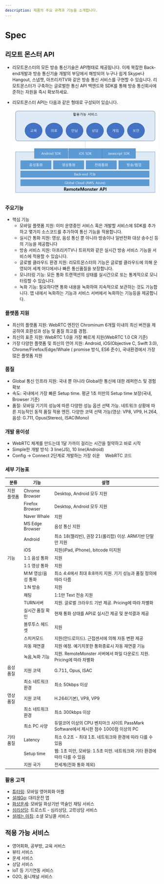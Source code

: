 ```yaml
---
description: 제품의 주요 규격과 기능을 소개합니다.
---
```


# Spec

## 리모트 몬스터 API

* 리모트몬스터의 모든 방송 통신기술은 API형태로 제공됩니다. 이제 복잡한 Back-end개발과 방송 통신기술 개발의 부담에서 해방되어 누구나 쉽게 Skype나 Hangout, 스냅챗, 아프리카TV와 같은 방송 통신 서비스를 구현할 수 있습니다. 리모트몬스터가 구축하는 글로벌한 통신 API 백엔드와 SDK를 통해 방송 통신회사에 준하는 자원을 즉시 확보하세요.
* 리모트몬스터 API는 다음과 같은 형태로 구성되어 있습니다.

  ![RemoteMonster API overview](../.gitbook/assets/remonapioverview-1.png)

### 주요기능

* 핵심 기능
  * 모바일 플랫폼 지원: 이미 운영중인 서비스 혹은 개발할 서비스에 SDK를 추가하고 몇가지 소스코드를 추가하여 통신 기능을 적용합니다.
  * 실시간 통화 지원: 영상, 음성 통신 뿐 아니라 방송이나 일반전화 대상 송수신 등의 기능을 제공합니다
  * 방송 서비스 지원: 아프리카TV나 트위치와 같은 실시간 방송 서비스 기능을 서비스에 적용할 수 있습니다.
  * 글로벌 클라우드 환경 지원: 리모트몬스터의 기능은 글로벌 클라우드에 의해 운영되어 세계 어디에서나 빠른 통신품질을 보장합니다.
  * 모니터링 기능: 모든 통화 트랜잭션의 상태를 실시간으로 또는 통계적으로 모니터링할 수 있습니다.
  * 녹화 기능: 필요하다면 통화 내용을 녹화하여 지속적으로 보관하는 것도 가능합니다. 앱 내에서 녹화하는 기능과 서비스 서버에서 녹화하는 기능등을 제공합니다.

### 플랫폼 지원

* 최신의 플랫폼 지원: WebRTC 엔진인 Chrominum 6개월 이내의 최신 버전을 제공하여 호환성과 성능 및 품질 최고를 경험.
* 최신의 표준 지원: WebRTC 1.0을 가장 빠르게 지원\(WebRTC 1.0 CR 기준\)
* 가장 다양한 플랫폼 및 최신의 언어 지원: Android, iOS\(Objective C, Swift 3.0\), Chrome/Firefox/Edge/Whale \( promise 방식, ES6 준수\), 국내환경에서 가장 많은 플렛폼 지원

### 품질

* Global 통신 인프라 지원: 국내 뿐 아니라 Global한 통신에 대한 레퍼런스 및 경험 확보
* 속도: 국내에서 가장 빠른 Setup time. 평균 1초 미만의 Setup time 보장\(국내, Browser 기준\)
* 품질: 모바일 기기의 성능에 따른 다양한 성능 옵션 선택 가능. 네트워크 상황에 따른 지능적인 동적 품질 적용 엔진. 다양한 코덱 선택 가능\(영상: VP8, VP9, H.264, 음성: G.711, Opus\(Stereo\), ISAC\(Mono\)

### 개발 용이성

* WebRTC 체계를 만드는데 1달 가까이 걸리는 시간을 절약하고 바로 시작
* Simple한 개발 방식: 3 line\(JS\), 10 line\(Android\)
* Config → Connect 2단계로 개발하는 가장 쉬운 ᅟWebRTC 코드

### 세부 기능표

| 분류 | 기능 | 설명 |
| --- | --- | --- |
| 지원 플랫폼 | Chrome Browser | Desktop, Android 모두 지원 |
|  | Firefox Browser | Desktop, Android 모두 지원 |
|  | Naver Whale | 지원 |
|  | MS Edge Browser | 음성 통신 지원 |
|  | Android | 최소 18\(젤리빈\), 권장 21\(롤리팝\) 이상. ARM기반 단말만 지원 |
|  | iOS | 지원\(iPad, iPhone\), bitcode 미지원 |
| 기능 | 1:1 음성 통화 | 지원 |
|  | 1:1 영상 통화 | 지원 |
|  | M:M 영상/음성 통화 | 최소 4:4에서 최대 8:8까지 지원. 기기 성능과 품질 정의에 따라 다름 |
|  | 1:N 방송 | 지원 |
|  | 채팅 | 1:1만 Text 전송 지원 |
|  | TURN서버 | 지원. 글로벌 크라우드 기반 제공. Pricing에 따라 차별화 |
|  | 실시간 품질 확인 | 현재 통화 상태를 API로 실시간 제공 및 분석결과 제공 |
|  | 블루투스 헤드셋 | 지원 |
|  | 스피커모드 | 지원\(안드로이드\). 근접센서에 의해 자동 변환 제공 |
|  | 자동 재연결 | 지원 예정. 예기치못한 통화종료시 자동 재연결 기능 |
|  | 녹음,녹화 기능 | 지원. RemoteMonster 서버에서 파일 다운로드 지원. Pricing에 따라 차별화 |
| 음성 품질 | 지원 코덱 | G.711, Opus, ISAC |
|  | 최소 네트워크 환경 | 최소 50kbps 이상 |
| 영상 품질 | 지원 코덱 | H.264\(기본\), VP8, VP9 |
|  | 최소 네트워크 환경 | 최소 300kbps 이상 |
|  | 최소 PC 사양 | 듀얼코어 이상의 CPU 벤치마크 사이트 PassMark Software에서 제시한 점수 1000점 이상의 PC |
| 기타 품질 | Latency | 최소 0.2초 - 최대 1초. 네트워크와 환경에 따라 다를 수 있음 |
|  | Setup time | 웹: 1초 미만, 모바일: 1.5초 미만. 네트워크와 기타 환경에 따라 다를 수 있음 |
|  | 지원 국가 | 전세계\(전화 통화 제외\) |

### 활용 고객

* [튜터링](http://tutoring.kr/): 모바일 영어회화 어플
* [설레Go](https://play.google.com/store/apps/details?id=net.seole.seolego.user): 대리운전 앱
* [화상운세](https://play.google.com/store/apps/details?id=kr.co.xitech.www.videounse): 모바일 화상기반 역술인 채팅 서비스
* [심리상담](https://play.google.com/store/apps/details?id=com.humart.trost2): 트로스트 - 심리상담, 고민상담 서비스
* [설레는 아침](https://play.google.com/store/apps/details?id=kr.co.marshmallowstudio.seol_a): 소셜 모닝콜 서비스

## 적용 가능 서비스

* 영어회화, 공부방, 교육 서비스
* 뷰티 서비스
* 운세 서비스
* 상담 서비스
* IoT 등 기기연동 서비스
* O2O, 옴니채널 서비스

